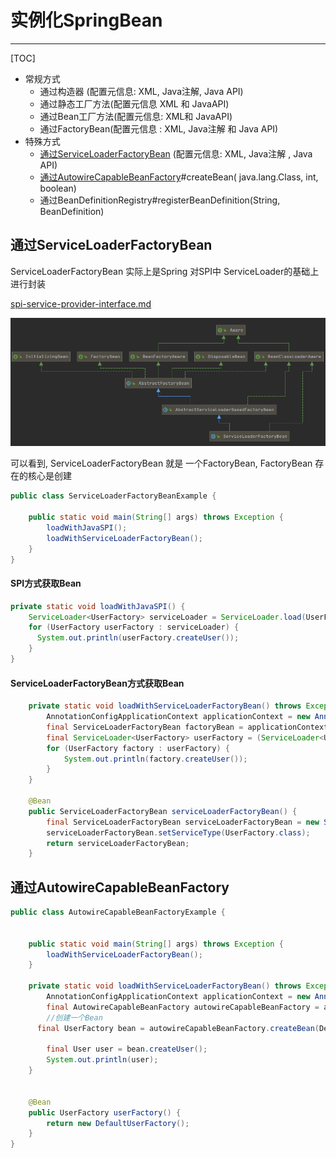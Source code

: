 # 实例化SpringBean

---

[TOC]

- 常规方式
  - 通过构造器 (配置元信息: XML, Java注解, Java API)
  - 通过静态工厂方法(配置元信息 XML 和 JavaAPI)
  - 通过Bean工厂方法(配置元信息: XML和 JavaAPI)
  - 通过FactoryBean(配置元信息 : XML, Java注解 和 Java API)
- 特殊方式
  - [通过ServiceLoaderFactoryBean](#通过ServiceLoaderFactoryBean) (配置元信息: XML, Java注解 , Java API)
  - [通过AutowireCapableBeanFactory](#通过AutowireCapableBeanFactory)#createBean( java.lang.Class, int, boolean)
  - 通过BeanDefinitionRegistry#registerBeanDefinition(String, BeanDefinition)

## 通过ServiceLoaderFactoryBean

ServiceLoaderFactoryBean 实际上是Spring 对SPI中 ServiceLoader的基础上进行封装

 [spi-service-provider-interface.md](../../04-java/01-basic/spi-service-provider-interface.md) 

![image-20201022184551752](../../assets/image-20201022184551752.png)

可以看到,  ServiceLoaderFactoryBean 就是 一个FactoryBean, FactoryBean 存在的核心是创建

```java
public class ServiceLoaderFactoryBeanExample {

    public static void main(String[] args) throws Exception {
        loadWithJavaSPI();
        loadWithServiceLoaderFactoryBean();
    }
}
```

#### SPI方式获取Bean

```java
private static void loadWithJavaSPI() {
  	ServiceLoader<UserFactory> serviceLoader = ServiceLoader.load(UserFactory.class);
    for (UserFactory userFactory : serviceLoader) {
      System.out.println(userFactory.createUser());
    }
}
```

#### ServiceLoaderFactoryBean方式获取Bean

```java
    private static void loadWithServiceLoaderFactoryBean() throws Exception {
        AnnotationConfigApplicationContext applicationContext = new AnnotationConfigApplicationContext(ServiceLoaderFactoryBeanExample.class);
        final ServiceLoaderFactoryBean factoryBean = applicationContext.getBean(ServiceLoaderFactoryBean.class);
        final ServiceLoader<UserFactory> userFactory = (ServiceLoader<UserFactory>) factoryBean.getObject();
        for (UserFactory factory : userFactory) {
            System.out.println(factory.createUser());
        }
    }

    @Bean
    public ServiceLoaderFactoryBean serviceLoaderFactoryBean() {
        final ServiceLoaderFactoryBean serviceLoaderFactoryBean = new ServiceLoaderFactoryBean();
        serviceLoaderFactoryBean.setServiceType(UserFactory.class);
        return serviceLoaderFactoryBean;
    }


```

## 通过AutowireCapableBeanFactory

```java
public class AutowireCapableBeanFactoryExample {


    public static void main(String[] args) throws Exception {
        loadWithServiceLoaderFactoryBean();
    }

    private static void loadWithServiceLoaderFactoryBean() throws Exception {
        AnnotationConfigApplicationContext applicationContext = new AnnotationConfigApplicationContext(AutowireCapableBeanFactoryExample.class);
        final AutowireCapableBeanFactory autowireCapableBeanFactory = applicationContext.getAutowireCapableBeanFactory();
      	//创建一个Bean
      final UserFactory bean = autowireCapableBeanFactory.createBean(DefaultUserFactory.class);
      
        final User user = bean.createUser();
        System.out.println(user);
    }


    @Bean
    public UserFactory userFactory() {
        return new DefaultUserFactory();
    }
}
```

